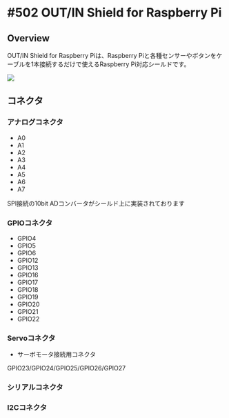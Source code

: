 # #502 OUT/IN Shield for Raspberry Pi

## Overview
OUT/IN Shield for Raspberry Piは、Raspberry Piと各種センサーやボタンをケーブルを1本接続するだけで使えるRaspberry Pi対応シールドです。

![](shield_outin_raspberrypi.jpg)

## コネクタ
### アナログコネクタ
- A0
- A1
- A2
- A3
- A4
- A5
- A6
- A7

SPI接続の10bit ADコンバータがシールド上に実装されております

### GPIOコネクタ
- GPIO4
- GPIO5
- GPIO6
- GPIO12
- GPIO13
- GPIO16
- GPIO17
- GPIO18
- GPIO19
- GPIO20
- GPIO21
- GPIO22

### Servoコネクタ
- サーボモータ接続用コネクタ

GPIO23/GPIO24/GPIO25/GPIO26/GPIO27

### シリアルコネクタ
### I2Cコネクタ

